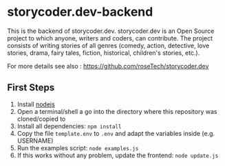 
# storycoder.dev-backend

This is the backend of storycoder.dev. storycoder.dev is an Open Source project to which anyone, writers and coders, can contribute. The project consists of writing stories of all genres (comedy, action, detective, love stories, drama, fairy tales, fiction, historical, children's stories, etc.). 

For more details see also : https://github.com/roseTech/storycoder.dev

## First Steps

1. Install [nodejs](https://nodejs.org)
2. Open a terminal/shell a go into the directory where this repository was cloned/copied to
3. Install all dependencies: `npm install`
4. Copy the file `template.env` to `.env` and adapt the variables inside (e.g. USERNAME) 
5. Run the examples script: `node examples.js`
6. If this works without any problem, update the frontend: `node update.js`
